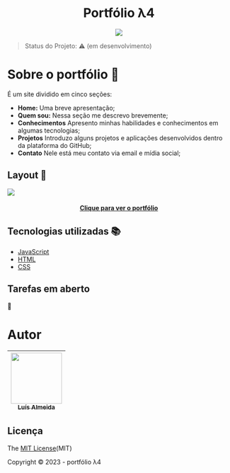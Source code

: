 <h1 align="center">Portfólio λ4</h1>

<p align="center">
  <img src="http://img.shields.io/static/v1?label=STATUS&message=EM%20DESENVOLVIMENTO&color=RED&style=for-the-badge"/>
</p>

> Status do Projeto: :warning: (em desenvolvimento)

# Sobre o portfólio :open_file_folder:

 É um site dividido em cinco seções:
 - **Home:** Uma breve apresentação;
 - **Quem sou:** Nessa seção me descrevo brevemente;
 - **Conhecimentos** Apresento  minhas  habilidades e conhecimentos em algumas tecnologias;
 - **Projetos** Introduzo alguns projetos e aplicações desenvolvidos dentro da  plataforma  do GitHub;
 - **Contato** Nele está meu contato via email e mídia social; 

<p></p>


## Layout :mag_right:

![](/assets/portfolio.gif)

<h4 align="center"><a href="https://l4meida.netlify.app">Clique para ver o portfólio</a></h4>

## Tecnologias utilizadas :books:

- [JavaScript](https://developer.mozilla.org/pt-BR/docs/Web/JavaScript)
- [HTML](https://developer.mozilla.org/pt-BR/docs/Web/HTML)
- [CSS](https://developer.mozilla.org/pt-BR/docs/Web/CSS)

## Tarefas em aberto

:memo: 


# Autor

| [<img src="https://avatars.githubusercontent.com/u/93017964?v=4" width=115><br><sub>Luís Almeida</sub>](https://github.com/4lmeida) |
| :---: |

## Licença 

The [MIT License](/LICENSE)(MIT)

Copyright :copyright: 2023 - portfólio λ4
